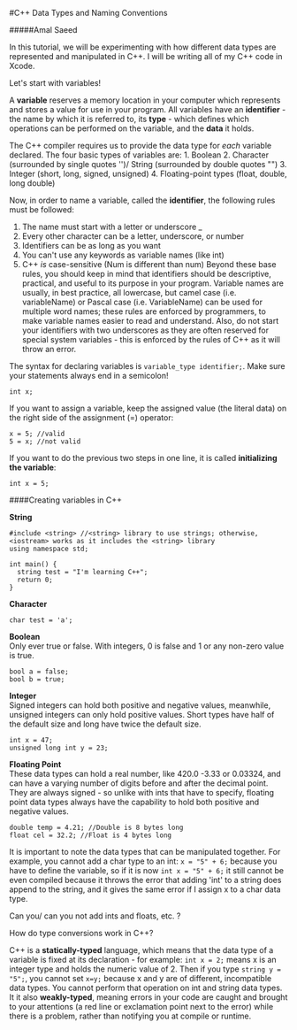 #C++ Data Types and Naming Conventions

#####Amal Saeed


In this tutorial, we will be experimenting with how different data types are represented and manipulated in C++. I will be writing all of my C++ code in Xcode.


Let's start with variables!

A **variable** reserves a memory location in your computer which represents and stores a value for use in your program. All variables have an **identifier** - the name by which it is referred to, its **type** - which defines which operations can be performed on the variable, and the **data** it holds.

The C++ compiler requires us to provide the data type for *each* variable declared. The four basic types of variables are:  1. Boolean
2. Character (surrounded by single quotes '')/ String (surrounded by double quotes "")
3. Integer (short, long, signed, unsigned) 
4. Floating-point types (float, double, long double)

Now, in order to name a variable, called the **identifier**, the following rules must be followed:
1. The name must start with a letter or underscore _
2. Every other character can be a letter, underscore, or number
3. Identifiers can be as long as you want
4. You can't use any keywords as variable names (like int)
5. C++ *is* case-sensitive (Num is different than num)
  Beyond these base rules, you should keep in mind that identifiers should be descriptive, practical, and useful to its purpose in your program. Variable names are usually, in best practice, all lowercase, but camel case (i.e. variableName) or Pascal case (i.e. VariableName) can be used for multiple word names; these rules are enforced by programmers, to make variable names easier to read and understand. Also, do not start your identifiers with two underscores as they are often reserved for special system variables - this is enforced by the rules of C++ as it will throw an error.

The syntax for declaring variables is `variable_type identifier;`. Make sure your statements always end in a semicolon!
```
int x;
```
If you want to assign a variable, keep the assigned value (the literal data) on the right side of the assignment (=) operator:
```
x = 5; //valid
5 = x; //not valid
```
If you want to do the previous two steps in one line, it is called **initializing the variable**:
```
int x = 5;
```

####Creating variables in C++

**String**
```
#include <string> //<string> library to use strings; otherwise, <iostream> works as it includes the <string> library
using namespace std;

int main() {
  string test = "I'm learning C++";
  return 0;
}
```

**Character**
```
char test = 'a';
```

**Boolean**    
Only ever true or false. With integers, 0 is false and 1 or any non-zero value is true.
```
bool a = false;
bool b = true;

```

**Integer**   
Signed integers can hold both positive and negative values, meanwhile, unsigned integers can only hold positive values. Short types have half of the default size and long have twice the default size.
```
int x = 47;
unsigned long int y = 23;
```

**Floating Point**     
These data types can hold a real number, like 420.0 -3.33 or 0.03324, and can have a varying number of digits before and after the decimal point. They are always signed - so unlike with ints that have to specify, floating point data types always have the capability to hold both positive and negative values.
```
double temp = 4.21; //Double is 8 bytes long
float cel = 32.2; //Float is 4 bytes long
```

It is important to note the data types that can be manipulated together. For example, you cannot add a char type to an int: `x = "5" + 6;` because you have to define the variable, so if it is now `int x = "5" + 6;` it still cannot be even compiled because it throws the error that adding 'int' to a string does append to the string, and it gives the same error if I assign x to a char data type.

Can you/ can you not add ints and floats, etc. ? 

How do type conversions work in C++?


C++ is a **statically-typed** language, which means that the data type of a variable is fixed at its declaration - for example: `int x = 2;` means x is an integer type and holds the numeric value of 2. Then if you type `string y = "5";`, you cannot set `x=y;` because x and y are of different, incompatible data types. You cannot perform that operation on int and string data types. It it also **weakly-typed**, meaning errors in your code are caught and brought to your attentions (a red line or exclamation point next to the error) while there is a problem, rather than notifying you at compile or runtime.
